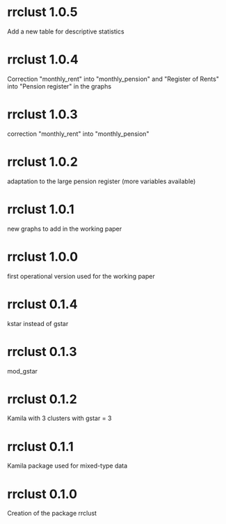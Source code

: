 # rrclust 1.0.5

Add a new table for descriptive statistics

# rrclust 1.0.4

Correction  "monthly_rent" into "monthly_pension" and "Register of Rents" into "Pension register" in the graphs
 
# rrclust 1.0.3

correction "monthly_rent" into "monthly_pension"

# rrclust 1.0.2

adaptation to the large pension register (more variables available)

# rrclust 1.0.1

new graphs to add in the working paper

# rrclust 1.0.0

first operational version used for the working paper 

# rrclust 0.1.4

kstar instead of gstar

# rrclust 0.1.3

mod_gstar

# rrclust 0.1.2

Kamila with 3 clusters with gstar = 3 

# rrclust 0.1.1

Kamila package used for mixed-type data

# rrclust 0.1.0

Creation of the package rrclust

